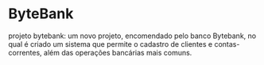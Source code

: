 # ByteBank
projeto bytebank: um novo projeto, encomendado pelo banco Bytebank, no qual é criado um sistema que permite o cadastro de clientes e contas-correntes, além das operações bancárias mais comuns.
